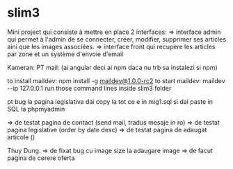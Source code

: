 # slim3

Mini project qui consiste à mettre en place 2 interfaces:
=> interface admin qui permet à l'admin de se connecter, créer, modifier, supprimer ses articles aini que les images associées.
=> interface front qui recupère les articles par zone et un système d'envoie d'email


Kameran:
PT mail: (ai angular deci ai npm daca nu trb sa instalezi si npm)

to install maildev: npm install -g maildev@1.0.0-rc2
to start maildev: maildev --ip 127.0.0.1
run those command lines inside slim3 folder

pt bug la pagina legislative dai copy la tot ce e in mig1.sql si dai paste in SQL la phpmyadmin

=> de testat pagina de contact (send mail, tradus mesaje in ro)
=> de testat pagina legislative (order by date desc)
=> de testat pagina de adaugat articole ()

Thuy Dung:
=> de fixat bug cu image size la adaugare image
=> de facut pagina de cerere oferta
